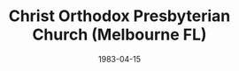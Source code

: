 ---
date: &id001 1983-04-15
end_date: null
location:
  address: null
  city: Melbourne
  state: FL
minister:
- end: 1983-12-31
  name: Calvin Cummings
  start: 1983-01-01
  type: Pastor
- end: 1986-12-31
  name: Gary Edwards
  start: 1983-01-01
  type: Pastor
ministers:
- Calvin Cummings
- Gary Edwards
name: Christ Orthodox Presbyterian Church
names:
- end: 1986-12-16
  name: Christ Orthodox Presbyterian Church
  start: 1983-04-15
origination_date: *id001
raw_data: 'FLORIDA Melbourne


  Christ Orthodox Presbyterian Church  (April 15, 1983-December 16, 1986)

  Pastors: Calvin Cummings, 1983

  Gary Edwards, 1983-86

  '
received_from: null
states:
- FL
status:
  active: false
  end_date: 1986-12-16
  reason: null
  received_from: null
  withdrawal_to: null
title: Christ Orthodox Presbyterian Church (Melbourne FL)
year_established:
- 1983

---